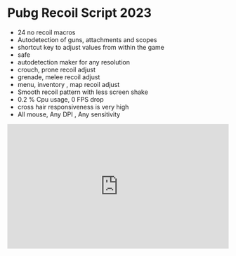 # Pubg Recoil Script 2023
- 24 no recoil macros
- Autodetection of guns, attachments and scopes
- shortcut key to adjust values from within the game
- safe 
- autodetection maker for any resolution
- crouch, prone recoil adjust
- grenade, melee recoil adjust
- menu, inventory , map recoil adjust
- Smooth recoil pattern with less screen shake
- 0.2 % Cpu usage, 0 FPS drop
- cross hair responsiveness is very high
- All mouse, Any DPI , Any sensitivity
<div style="padding:56.25% 0 0 0;position:relative;"><iframe src="https://player.vimeo.com/video/814363033?badge=0&amp;autopause=0&amp;quality_selector=1&amp;player_id=0&amp;app_id=58479" frameborder="0" allow="autoplay; fullscreen; picture-in-picture" style="position:absolute;top:0;left:0;width:100%;height:100%;" title="pubg.mp4"></iframe></div><script src="https://player.vimeo.com/api/player.js"></script>
